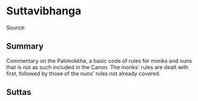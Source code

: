 # Suttavibhanga

Source: []()

## Summary
Commentary on the Patimokkha, a basic code of rules for monks and nuns that is not as such included in the Canon. The monks' rules are dealt with first, followed by those of the nuns' rules not already covered.

## Suttas